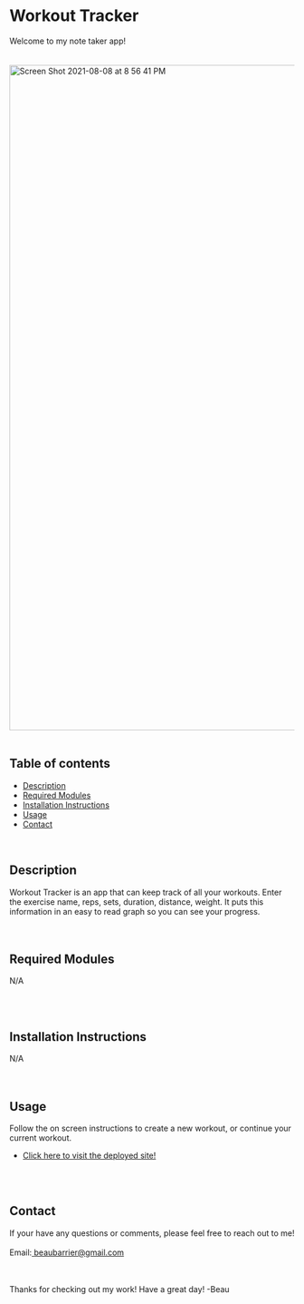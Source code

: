 

Workout Tracker
=========================
Welcome to my note taker app! 
<br><br><br>
<img width="1173" alt="Screen Shot 2021-08-08 at 8 56 41 PM" src="https://user-images.githubusercontent.com/78766978/128659094-fa53cab0-0405-46c5-a2b5-a3d934576f24.png">
<br><br>

Table of contents
-----------------

- [Description](#description)
- [Required Modules](#required-modules)
- [Installation Instructions](#installation-instructions)
- [Usage](#usage)
- [Contact](#contact)

<br>

Description
-------------
Workout Tracker is an app that can keep track of all your workouts. Enter the exercise name, reps, sets, duration, distance, weight. It puts this information in an easy to read graph so you can see your progress.
<br><br><br>

Required Modules
----------------
N/A

<br><br>

Installation Instructions
-------------------------
N/A
<br><br><br>

Usage
-----
Follow the on screen instructions to create a new workout, or continue your current workout.
<br>

- <a href="https://fathomless-stream-46932.herokuapp.com/">Click here to visit the deployed site!</a>

<br><br>


Contact
-------
If your have any questions or comments, please feel free to reach out to me! 
<br><br>
Email:<a href="mailto:beaubarrier@gmail.com"> beaubarrier@gmail.com</a>
<br><br><br>

Thanks for checking out my work! Have a great day! -Beau
